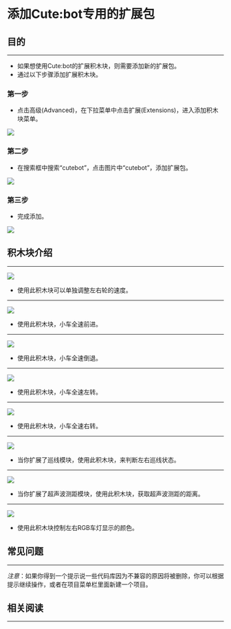 # 添加Cute:bot专用的扩展包 

## 目的
- - - - -
- 如果想使用Cute:bot的扩展积木块，则需要添加新的扩展包。
- 通过以下步骤添加扩展积木块。

### 第一步 

- 点击高级(Advanced)，在下拉菜单中点击扩展(Extensions)，进入添加积木块菜单。

![](https://raw.githubusercontent.com/elecfreaks/learn-cn/master/microbitKit/smart_cutebot/images/cutebot-pk-1.png)

### 第二步 

- 在搜索框中搜索“cutebot”，点击图片中“cutebot”，添加扩展包。

![](https://raw.githubusercontent.com/elecfreaks/learn-cn/master/microbitKit/smart_cutebot/images/cutebot-pk-11.png)

### 第三步 

- 完成添加。

![](https://raw.githubusercontent.com/elecfreaks/learn-cn/master/microbitKit/smart_cutebot/images/cutebot-pk-2.png)

## 积木块介绍 
---

![](https://raw.githubusercontent.com/elecfreaks/learn-cn/master/microbitKit/smart_cutebot/images/cutebot-pk-3.png)

- 使用此积木块可以单独调整左右轮的速度。

---

![](https://raw.githubusercontent.com/elecfreaks/learn-cn/master/microbitKit/smart_cutebot/images/cutebot-pk-4.png)

- 使用此积木块，小车全速前进。

---

![](https://raw.githubusercontent.com/elecfreaks/learn-cn/master/microbitKit/smart_cutebot/images/cutebot-pk-5.png)

- 使用此积木块，小车全速倒退。

---
![](https://raw.githubusercontent.com/elecfreaks/learn-cn/master/microbitKit/smart_cutebot/images/cutebot-pk-6.png)

- 使用此积木块，小车全速左转。

---
![](https://raw.githubusercontent.com/elecfreaks/learn-cn/master/microbitKit/smart_cutebot/images/cutebot-pk-7.png)

- 使用此积木块，小车全速右转。

---
![](https://raw.githubusercontent.com/elecfreaks/learn-cn/master/microbitKit/smart_cutebot/images/cutebot-pk-10.png)

- 当你扩展了巡线模块，使用此积木块，来判断左右巡线状态。

---
![](https://raw.githubusercontent.com/elecfreaks/learn-cn/master/microbitKit/smart_cutebot/images/cutebot-pk-9.png)

- 当你扩展了超声波测距模块，使用此积木块，获取超声波测距的距离。

---
![](https://raw.githubusercontent.com/elecfreaks/learn-cn/master/microbitKit/smart_cutebot/images/cutebot-pk-8.png)

- 使用此积木块控制左右RGB车灯显示的颜色。


## 常见问题
---
*注意*：如果你得到一个提示说一些代码库因为不兼容的原因将被删除，你可以根据提示继续操作，或者在项目菜单栏里面新建一个项目。
## 相关阅读  
---
